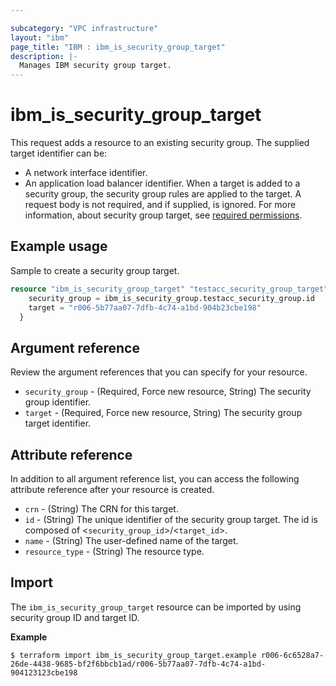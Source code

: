 ```yaml
---

subcategory: "VPC infrastructure"
layout: "ibm"
page_title: "IBM : ibm_is_security_group_target"
description: |-
  Manages IBM security group target.
---
```


# ibm_is_security_group_target

This request adds a resource to an existing security group. The supplied target identifier can be:
  - A network interface identifier.
  - An application load balancer identifier.
When a target is added to a security group, the security group rules are applied to the target. A request body is not required, and if supplied, is ignored. For more information, about security group target, see [required permissions](https://cloud.ibm.com/docs/vpc?topic=vpc-resource-authorizations-required-for-api-and-cli-calls).

## Example usage
Sample to create a security group target.

```terraform
resource "ibm_is_security_group_target" "testacc_security_group_target" {
    security_group = ibm_is_security_group.testacc_security_group.id
    target = "r006-5b77aa07-7dfb-4c74-a1bd-904b23cbe198"
  }
```

## Argument reference
Review the argument references that you can specify for your resource. 

- `security_group` - (Required, Force new resource, String) The security group identifier.
- `target` - (Required, Force new resource, String) The security group target identifier.

## Attribute reference
In addition to all argument reference list, you can access the following attribute reference after your resource is created.

- `crn` - (String) The CRN for this target.
- `id` - (String) The unique identifier of the security group target. The id is composed of <`security_group_id`>/<`target_id`>.
- `name` - (String) The user-defined name of the target.
- `resource_type` - (String) The resource type.

## Import

The `ibm_is_security_group_target` resource can be imported by using security group ID and target ID.

**Example**

```
$ terraform import ibm_is_security_group_target.example r006-6c6528a7-26de-4438-9685-bf2f6bbcb1ad/r006-5b77aa07-7dfb-4c74-a1bd-904123123cbe198
```
